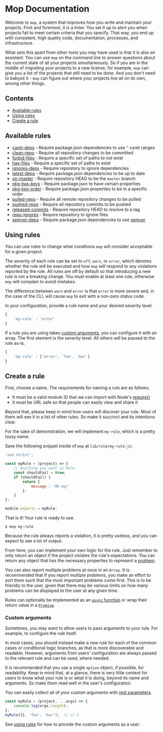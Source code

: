 # Mop Documentation

Welcome to `mop`, a system that improves how you write and maintain your projects. First and foremost, it is a linter. You set it up to alert you when projects fail to meet certain criteria that you specify. That way, you end up with consistent, high quality code, documentation, processes, and infrastructure.

What sets this apart from other tools you may have used is that it is also an assistant. You can use `mop` on the command line to answer questions about the current state of all your projects simultaneously. So if you are in the middle of migrating your projects to a new license, for example, `mop` can give you a list of the projects that still need to be done. And you don't need to babysit it - `mop` can figure out where your projects live all on its own, among other things.

## Contents

 - [Available rules](#available-rules)
 - [Using rules](#using-rules)
 - [Create a rule](#create-a-rule)

## Available rules

 - [caret-deps](./rule/caret-deps.md) - Require package.json dependencies to use `^` caret ranges
 - [clean-repo](./rule/clean-repo.md) - Require all repository changes to be committed
 - [forbid-files](./rule/forbid-files.md) - Require a specific set of paths to _not_ exist
 - [has-files](./rule/has-files.md) - Require a specific set of paths to exist
 - [ignores-deps](./rule/ignores-deps.md) - Require repoistory to ignore dependencies
 - [latest-deps](./rule/latest-deps.md) - Require package.json dependencies to be up to date
 - [on-master](./rule/on-master.md) - Require repository HEAD to be the `master` branch
 - [pkg-has-keys](./rule/pkg-has-keys.md) - Require package.json to have certain properties
 - [pkg-key-order](./rule/pkg-key-order.md) - Require package.json properties to be in a specific order
 - [pulled-repo](./rule/pulled-repo.md) - Require all remote repository changes to be pulled
 - [pushed-repo](./rule/pushed-repo.md) - Require all repository commits to be pushed
 - [released-commits](./rule/released-commits.md) - Require repository HEAD to resolve to a tag
 - [repo-ignores](./rule/repo-ignores.md) - Require repository to ignore files
 - [semver-deps](./rule/semver-deps.md) - Require package.json dependencies to use [semver](https://docs.npmjs.com/getting-started/semantic-versioning)

## Using rules

You can use rules to change what conditions `mop` will consider acceptable for a given project.

The severity of each rule can be set to `off`, `warn`, or `error`, which denotes whether the rule will be executed and how `mop` will respond to any violations reported by the rule. All rules are off by default so that introducing a new rule is not a breaking change. You must enable at least one rule, otherwise `mop` will complain to avoid mistakes.

The difference between `warn` and `error` is that `error` is more severe and, in the case of the CLI, will cause `mop` to exit with a non-zero status code.

In your configuration, provide a rule name and your desired severity level.

```js
{
    'my-rule' : 'error'
}
```

If a rule you are using takes [custom arguments](#custom-arguments), you can configure it with an array. The first element is the severity level. All others will be passed to the rule as-is.

```js
{
    'my-rule' : ['error', 'foo', 'bar']
}
```

## Create a rule

First, choose a name. The requirements for naming a rule are as follows.

 - It must be a valid module ID that we can import with Node's [require()](http://fredkschott.com/post/2014/06/require-and-the-module-system/)
 - It must be URL safe so that people can easily view and share it

Beyond that, please keep in mind how users will discover your rule. Most of them will see it in a list of other rules. So make it succinct and its intentions clear.

For the sake of demonstration, we will implement `my-rule`, which is a pretty lousy name.

Save the following snippet inside of `mop` at `lib/rule/my-rule.js`:

```js
'use strict';

const myRule = (project) => {
    // Anything you want in here.
    const shouldFail = true;
    if (shouldFail) {
        return {
            message : 'Oh my!'
        };
    }
};

module.exports = myRule;
```

That is it! Your rule is ready to use.

```console
$ mop my-rule
```

Because the rule always reports a violation, it is pretty useless, and you can expect to see a lot of output.

From here, you can implement your own logic for the rule. Just remember to only return an object if the project violates the rule's expectations. You can return any object that has the necessary properties to represent a [problem](../README.md#problem).

You can also report multiple problems at once in an `Array`. It is recommended that if you report multiple problems, you make an effort to sort them such that the most important problems come first. This is to be friendly to the user, given that there may be various limits on how many problems can be displayed to the user at any given time.

Rules can optionally be implemented as an [`async` function](https://developer.mozilla.org/en-US/docs/Web/JavaScript/Reference/Statements/async_function) or wrap their return value in a [`Promise`](https://developer.mozilla.org/en-US/docs/Web/JavaScript/Guide/Using_promises).

### Custom arguments

Sometimes, you may want to allow users to pass arguments to your rule. For example, to configure the rule itself.

In most cases, you should instead make a new rule for each of the common cases or conditional logic branches, as that is more discoverable and readable. However, arguments from users' configuration are always passed to the relevant rule and can be used, where needed.

It is recommended that you use a single `option` object, if possible, for readability. Keep in mind that, at a glance, there is very little context for users to know what your rule is or what it is doing, beyond its name and arguments. So make them read well in the user's configuration.

You can easily collect all of your custom arguments with [rest parameters](https://developer.mozilla.org/en-US/docs/Web/JavaScript/Reference/Functions/rest_parameters).

```js
const myRule = (project, ...args) => {
    console.log(args.length);
};
myRule({}, 'foo', 'bar');  // => 2
```

See [using rules](#using-rules) for how to provide the custom arguments as a user.
